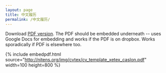 ```yaml
---
layout: page
title: 中文履历
permalink: /中文履历/
---
```


Download [PDF version](http://nitens.org/img/cvtex/cv_template_xetex_caslon.pdf). The PDF should be embedded underneath -- uses Google Docs for embedding and works if the PDF is on dropbox. Works sporadically if PDF is elsewhere too.

{% include embedpdf.html source="http://nitens.org/img/cvtex/cv_template_xetex_caslon.pdf" width=100 height=800 %}
